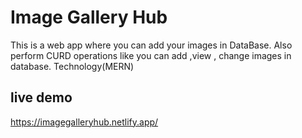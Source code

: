 # Image Gallery Hub

This is a web app where you can add your images in DataBase. Also perform CURD operations like you can add ,view , change images in database.
Technology(MERN)

## live demo

https://imagegalleryhub.netlify.app/


